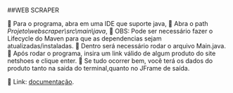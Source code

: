 ##WEB SCRAPER

📌 Para o programa, abra em uma IDE que suporte java, 
📌 Abra o path *Projeto\webscraper\src\main\java*, 
📌 OBS: Pode ser necessário fazer o Lifecycle do Maven para que as dependencias sejam atualizadas/instaladas.
📌 Dentro será necessário rodar o arquivo Main.java.
📌 Após rodar o programa, insira um link válido de algum produto do site netshoes e clique enter.
📌 Se tudo ocorrer bem, você terá os dados do produto tanto na saida do terminal,quanto no JFrame de saída.

🔗 Link: [documentação](https://docs.google.com/document/d/1kVNyWyPLBdGjyfMyk0W-qzTyEG2mnqySV7nWOy282mE/edit).